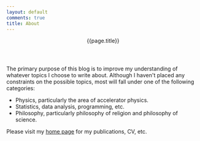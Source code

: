 ```yaml
---
layout: default
comments: true
title: About
---
```


<header class="page-heading">{{page.title}}</header>

The primary purpose of this blog is to improve my understanding of whatever topics I choose to write about. Although I haven't placed any constraints on the possible topics, most will fall under one of the following categories:

* Physics, particularly the area of accelerator physics.
* Statistics, data analysis, programming, etc.
* Philosophy, particularly philosophy of religion and philosophy of science.

Please visit my [home page](https://austin-hoover.github.io) for my publications, CV, etc.
